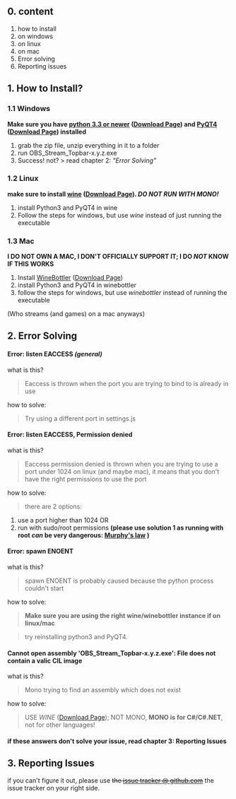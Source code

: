## 0. content

1. how to install
  1. on windows
  2. on linux
  3. on mac
2. Error solving
3. Reporting issues

## 1. How to Install?

### 1.1 Windows

**Make sure you have [python 3.3 or newer](https://www.python.org/) ([Download Page](https://www.python.org/downloads/)) and [PyQT4](http://www.riverbankcomputing.com/software/pyqt/intro) ([Download Page](http://www.riverbankcomputing.com/software/pyqt/download)) installed**

1. grab the zip file, unzip everything in it to a folder
2. run OBS_Stream_Topbar-x.y.z.exe
3. Success! not? > read chapter 2: _"Error Solving"_

### 1.2 Linux

**make sure to install [wine](https://www.winehq.org/) ([Download Page](https://www.winehq.org/download/)). _DO NOT RUN WITH MONO!_**

1. install Python3 and PyQT4 in wine
2. Follow the steps for windows, but use _wine_ instead of just running the executable

### 1.3 Mac

**I DO NOT OWN A MAC, I DON'T OFFICIALLY SUPPORT IT; I DO _NOT_ KNOW IF THIS WORKS**

1. Install [WineBottler](http://winebottler.kronenberg.org/) ([Download Page](http://winebottler.kronenberg.org/downloads))
2. install Python3 and PyQT4 in winebottler
3. follow the steps for windows, but use _winebottler_ instead of running the executable

(Who streams (and games) on a mac anyways)

## 2. Error Solving

#### Error: listen EACCESS _(general)_
what is this?
> Eaccess is thrown when the port you are trying to bind to is already in use

how to solve:
> Try using a different port in settings.js

#### Error: listen EACCESS, Permission denied
what is this?
> Eaccess permission denied is thrown when you are trying to use a port under 1024 on linux (and maybe mac), it means that you don't have the right permissions to use the port

how to solve:
> there are 2 options:
1. use a port higher than 1024 OR
2. run with sudo/root permissions **(please use solution 1 as running with root _can_ be very dangerous: [Murphy's law](http://en.wikipedia.org/wiki/Murphy%27s_law) )**

#### Error: spawn ENOENT
what is this?
> spawn ENOENT is probably caused because the python process couldn't start

how to solve:
> **Make sure you are using the right wine/winebottler instance if on linux/mac**

>try reinstalling python3 and PyQT4.

#### Cannot open assembly 'OBS_Stream_Topbar-x.y.z.exe': File does not contain a valic CIL image
what is this?
> Mono trying to find an assembly which does not exist

how to solve:
> USE _WINE_ ([Download Page](https://www.winehq.org/download/)); NOT MONO, **MONO is for C#/C#.NET**, not for other languages!

#### if these answers don't solve your issue, read chapter 3: Reporting Issues

## 3. Reporting Issues

if you can't figure it out, please use ~~the [issue tracker @ github.com](https://github.com/jojoxd/stream-topbar-issues/issues)~~ the issue tracker on your right side.
